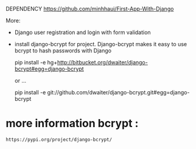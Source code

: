 DEPENDENCY
      https://github.com/minhhaui/First-App-With-Django

More:

- Django user registration and login with form validation

- install django-bcrypt for project. Django-bcrypt makes it easy to use bcrypt to hash passwords with Django


  pip install -e hg+http://bitbucket.org/dwaiter/django-bcrypt#egg=django-bcrypt
  
  or ...
  
  
  pip install -e git://github.com/dwaiter/django-bcrypt.git#egg=django-bcrypt
  
  
# more information bcrypt :
    https://pypi.org/project/django-bcrypt/
